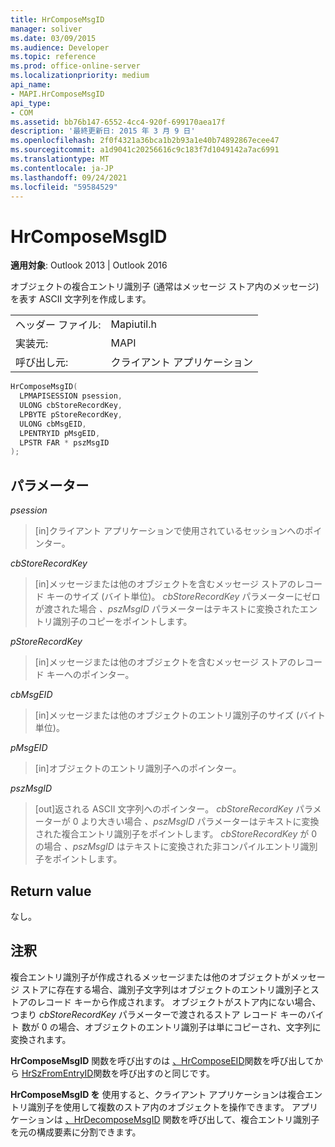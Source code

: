 ```yaml
---
title: HrComposeMsgID
manager: soliver
ms.date: 03/09/2015
ms.audience: Developer
ms.topic: reference
ms.prod: office-online-server
ms.localizationpriority: medium
api_name:
- MAPI.HrComposeMsgID
api_type:
- COM
ms.assetid: bb76b147-6552-4cc4-920f-699170aea17f
description: '最終更新日: 2015 年 3 月 9 日'
ms.openlocfilehash: 2f0f4321a36bca1b2b93a1e40b74892867ecee47
ms.sourcegitcommit: a1d9041c20256616c9c183f7d1049142a7ac6991
ms.translationtype: MT
ms.contentlocale: ja-JP
ms.lasthandoff: 09/24/2021
ms.locfileid: "59584529"
---
```

# <a name="hrcomposemsgid"></a>HrComposeMsgID

  
  
**適用対象**: Outlook 2013 | Outlook 2016 
  
オブジェクトの複合エントリ識別子 (通常はメッセージ ストア内のメッセージ) を表す ASCII 文字列を作成します。 
  
|||
|:-----|:-----|
|ヘッダー ファイル:  <br/> |Mapiutil.h  <br/> |
|実装元:  <br/> |MAPI  <br/> |
|呼び出し元:  <br/> |クライアント アプリケーション  <br/> |
   
```cpp
HrComposeMsgID(
  LPMAPISESSION psession,
  ULONG cbStoreRecordKey,
  LPBYTE pStoreRecordKey,
  ULONG cbMsgEID,
  LPENTRYID pMsgEID,
  LPSTR FAR * pszMsgID
);
```

## <a name="parameters"></a>パラメーター

 _psession_
  
> [in]クライアント アプリケーションで使用されているセッションへのポインター。 
    
 _cbStoreRecordKey_
  
> [in]メッセージまたは他のオブジェクトを含むメッセージ ストアのレコード キーのサイズ (バイト単位)。 _cbStoreRecordKey_ パラメーターにゼロが渡された場合 _、pszMsgID_ パラメーターはテキストに変換されたエントリ識別子のコピーをポイントします。 
    
 _pStoreRecordKey_
  
> [in]メッセージまたは他のオブジェクトを含むメッセージ ストアのレコード キーへのポインター。 
    
 _cbMsgEID_
  
> [in]メッセージまたは他のオブジェクトのエントリ識別子のサイズ (バイト単位)。 
    
 _pMsgEID_
  
> [in]オブジェクトのエントリ識別子へのポインター。 
    
 _pszMsgID_
  
> [out]返される ASCII 文字列へのポインター。 _cbStoreRecordKey_ パラメーターが 0 より大きい場合 _、pszMsgID_ パラメーターはテキストに変換された複合エントリ識別子をポイントします。 _cbStoreRecordKey_ が 0 の場合 _、pszMsgID_ はテキストに変換された非コンパイルエントリ識別子をポイントします。 
    
## <a name="return-value"></a>Return value

なし。
  
## <a name="remarks"></a>注釈

複合エントリ識別子が作成されるメッセージまたは他のオブジェクトがメッセージ ストアに存在する場合、識別子文字列はオブジェクトのエントリ識別子とストアのレコード キーから作成されます。 オブジェクトがストア内にない場合、つまり  _cbStoreRecordKey_ パラメーターで渡されるストア レコード キーのバイト 数が 0 の場合、オブジェクトのエントリ識別子は単にコピーされ、文字列に変換されます。 
  
**HrComposeMsgID** 関数を呼び出すのは [、HrComposeEID](hrcomposeeid.md)関数を呼び出してから [HrSzFromEntryID](hrszfromentryid.md)関数を呼び出すのと同じです。 
  
 **HrComposeMsgID を** 使用すると、クライアント アプリケーションは複合エントリ識別子を使用して複数のストア内のオブジェクトを操作できます。 アプリケーションは [、HrDecomposeMsgID](hrdecomposemsgid.md) 関数を呼び出して、複合エントリ識別子を元の構成要素に分割できます。 
  

